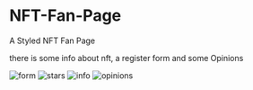 # NFT-Fan-Page
A Styled NFT Fan Page 

there is some info about nft, a register form and some Opinions

![form](https://user-images.githubusercontent.com/110486605/218171998-676f123e-8cc9-49dc-a3ab-2263e0b3df69.png)
![stars](https://user-images.githubusercontent.com/110486605/218172032-60d04abd-3ee9-48ff-bd5f-ed836e307451.png)
![info](https://user-images.githubusercontent.com/110486605/218172047-671a793c-7888-4735-9081-26d41c97bb46.png)
![opinions](https://user-images.githubusercontent.com/110486605/218172083-a588a870-22c2-43a2-a52a-d41f9d43588d.png)
